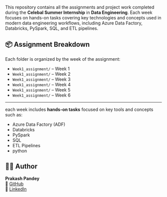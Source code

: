 This repository contains all the assignments and project work completed during the **Celebal Summer Internship** in **Data Engineering**.
Each week focuses on hands-on tasks covering key technologies and concepts used in modern data engineering workflows, including Azure Data Factory, Databricks, PySpark, SQL, and ETL pipelines.


## 📦 Assignment Breakdown

Each folder is organized by the week of the assignment:
- `Week1_assignment/` – Week 1
- `Week1_assignment/` – Week 2
- `Week1_assignment/` – Week 3
- `Week1_assignment/` – Week 4
- `Week1_assignment/` – Week 5
- `Week1_assignment/` – Week 6

---

each week includes **hands-on tasks** focused on key tools and concepts such as:
- Azure Data Factory (ADF)
- Databricks
- PySpark
- SQL
- ETL Pipelines
- python


## 👨‍💻 Author

**Prakash Pandey**  
🔗 [GitHub](https://github.com/Rahulchouhan1)  
🔗 [LinkedIn](https://www.linkedin.com/in/rahul-singh-chouhan-5a7303270/)
